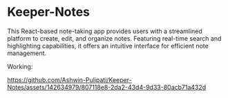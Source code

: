 # Keeper-Notes
This React-based note-taking app provides users with a streamlined platform to create, edit, and organize notes. Featuring real-time search and highlighting capabilities, it offers an intuitive interface for efficient note management.

Working:

https://github.com/Ashwin-Pulipati/Keeper-Notes/assets/142634979/807118e8-2da2-43d4-9d33-80acb71a432d
